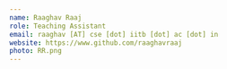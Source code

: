 ```yaml
---
name: Raaghav Raaj
role: Teaching Assistant
email: raaghav [AT] cse [dot] iitb [dot] ac [dot] in
website: https://www.github.com/raaghavraaj
photo: RR.png
---
```


<!--[Schedule an appointment](#){: .btn .btn-outline }-->
<!-- Insert optional tagline and uncomment-->

